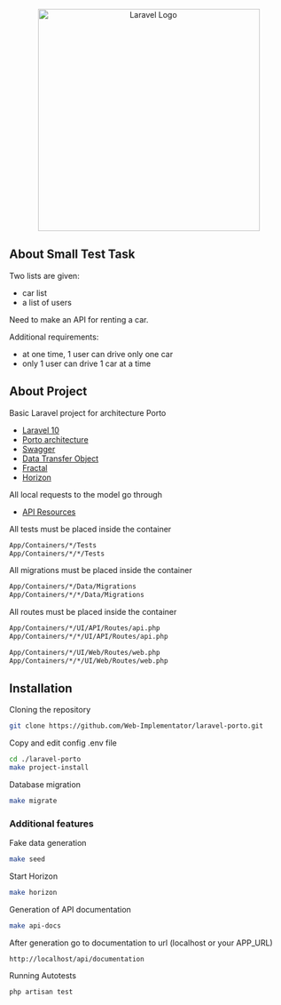 <p align="center"><a href="https://laravel.com" target="_blank"><img src="https://raw.githubusercontent.com/laravel/art/master/logo-lockup/5%20SVG/2%20CMYK/1%20Full%20Color/laravel-logolockup-cmyk-red.svg" width="400" alt="Laravel Logo"></a></p>

## About Small Test Task

Two lists are given:
- car list
- a list of users

Need to make an API for renting a car.

Additional requirements:
- at one time, 1 user can drive only one car
- only 1 user can drive 1 car at a time

## About Project

Basic Laravel project for architecture Porto

- [Laravel 10](https://github.com/laravel/laravel?ysclid=l9luwglcyd378360370)
- [Porto architecture](https://github.com/Mahmoudz/Porto)
- [Swagger](https://github.com/DarkaOnLine/L5-Swagger?ysclid=l9lv0y79lt190343942)
- [Data Transfer Object](https://github.com/spatie/data-transfer-object?ysclid=l9lv0a72yl154342806)
- [Fractal](https://github.com/spatie/laravel-fractal?ysclid=l9lv0ltaw3330622122)
- [Horizon](https://laravel.su/docs/8.x/horizon?ysclid=l9o0yhkvvd508817367)

All local requests to the model go through

- [API Resources](https://laravel.com/docs/9.x/eloquent-resources)

All tests must be placed inside the container
``` bash
App/Containers/*/Tests
App/Containers/*/*/Tests
```

All migrations must be placed inside the container
``` bash
App/Containers/*/Data/Migrations
App/Containers/*/*/Data/Migrations
```

All routes must be placed inside the container
``` bash
App/Containers/*/UI/API/Routes/api.php
App/Containers/*/*/UI/API/Routes/api.php

App/Containers/*/UI/Web/Routes/web.php
App/Containers/*/*/UI/Web/Routes/web.php
```

## Installation

Cloning the repository
``` bash
git clone https://github.com/Web-Implementator/laravel-porto.git
```

Copy and edit config .env file
``` bash
cd ./laravel-porto
make project-install
```

Database migration
``` bash
make migrate
```

### Additional features

Fake data generation
``` bash
make seed
```

Start Horizon
``` bash
make horizon
```

Generation of API documentation
``` bash
make api-docs
```

After generation go to documentation to url (localhost or your APP_URL)
```
http://localhost/api/documentation
```

Running Autotests
``` bash
php artisan test
```
